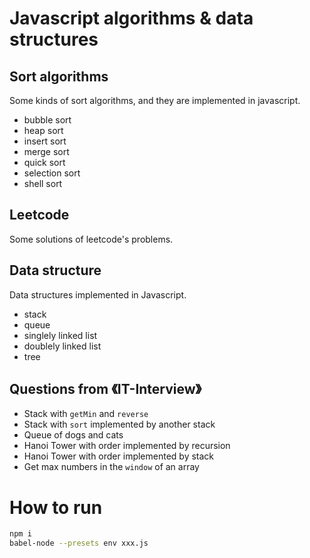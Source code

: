 # Javascript algorithms & data structures

## Sort algorithms

Some kinds of sort algorithms, and they are implemented in javascript.

* bubble sort
* heap sort
* insert sort
* merge sort
* quick sort
* selection sort
* shell sort

## Leetcode

Some solutions of leetcode's problems.

## Data structure

Data structures implemented in Javascript.

* stack
* queue
* singlely linked list
* doublely linked list
* tree

## Questions from 《IT-Interview》
* Stack with `getMin` and `reverse`
* Stack with `sort` implemented by another stack
* Queue of dogs and cats
* Hanoi Tower with order implemented by recursion
* Hanoi Tower with order implemented by stack
* Get max numbers in the `window` of an array

# How to run

```bash
npm i
babel-node --presets env xxx.js
```
